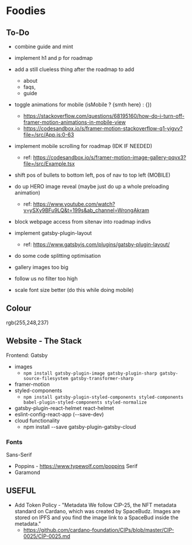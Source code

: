 # Foodies

## To-Do
- combine guide and mint
- implement h1 and p for roadmap 
- add a still clueless thing after the roadmap to add 
  - about
  - faqs,
  - guide
- toggle animations for mobile (isMobile ? {smth here} : {})
  - https://stackoverflow.com/questions/68195160/how-do-i-turn-off-framer-motion-animations-in-mobile-view
  - https://codesandbox.io/s/framer-motion-stackoverflow-q1-yigvv?file=/src/App.js:0-63
- implement mobile scrolling for roadmap (IDK IF NEEDED)
  - ref: https://codesandbox.io/s/framer-motion-image-gallery-pqvx3?file=/src/Example.tsx
- shift pos of bullets to bottom left, pos of nav to top left (MOBILE)
- do up HERO image reveal (maybe just do up a whole preloading animation)
  - ref: https://www.youtube.com/watch?v=ySXy9BFu9LQ&t=199s&ab_channel=WrongAkram
- block webpage access from sitenav into roadmap indivs
- implement gatsby-plugin-layout
  - ref: https://www.gatsbyjs.com/plugins/gatsby-plugin-layout/
- do some code splitting optimisation

- gallery images too big
- follow us no filter too high
- scale font size better (do this while doing mobile)

## Colour
rgb(255,248,237)


## Website - The Stack

Frontend: Gatsby

- images
  - `npm install gatsby-plugin-image gatsby-plugin-sharp gatsby-source-filesystem gatsby-transformer-sharp`
- framer-motion
- styled-components
  - `npm install gatsby-plugin-styled-components styled-components babel-plugin-styled-components styled-normalize`
- gatsby-plugin-react-helmet react-helmet
- eslint-config-react-app (--save-dev)
- cloud functionality
  - npm install --save gatsby-plugin-gatsby-cloud

### Fonts

Sans-Serif

- Poppins - https://www.typewolf.com/poppins
  Serif
- Garamond

## USEFUL

- Add Token Policy - "Metadata
  We follow CIP-25, the NFT metadata standard on Cardano, which was created by SpaceBudz. Images are stored on IPFS and you find the image link to a SpaceBud inside the metadata."
  - https://github.com/cardano-foundation/CIPs/blob/master/CIP-0025/CIP-0025.md
